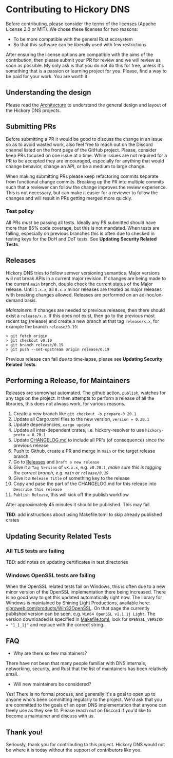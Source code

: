 # Contributing to Hickory DNS

Before contributing, please consider the terms of the licenses (Apache License 2.0 or MIT). We chose these licenses for two reasons:

- To be more compatible with the general Rust ecosystem
- So that this software can be liberally used with few restrictions

After ensuring the license options are compatible with the aims of the contribution, then please submit your PR for review and we will review as soon as possible. My only ask is that you do not do this for free, unless it's something that is a passion or learning project for you. Please, find a way to be paid for your work. You are worth it.

## Understanding the design

Please read the [Architecture](ARCHITECTURE.md) to understand the general design and layout of the Hickory DNS projects.

## Submitting PRs

Before submitting a PR it would be good to discuss the change in an issue so as to avoid wasted work, also feel free to reach out on the Discord channel listed on the front page of the GitHub project. Please, consider keep PRs focused on one issue at a time. While issues are not required for a PR to be accepted they are encouraged, especially for anything that would change behavior, change an API, or be a medium to large change.

When making submitting PRs please keep refactoring commits separate from functional change commits. Breaking up the PR into multiple commits such that a reviewer can follow the change improves the review experience. This is not necessary, but can make it easier for a reviewer to follow the changes and will result in PRs getting merged more quickly.

### Test policy

All PRs *must* be passing all tests. Ideally any PR submitted should have more than 85% code coverage, but this is not mandated. When tests are failing, especially on previous branches this is often due to checked in testing keys for the DoH and DoT tests. See **Updating Security Related Tests**.

## Releases

Hickory DNS tries to follow semver versioning semantics. Major versions will not break APIs in a current major revision. If changes are being made to the current `main` branch, double check the current status of the Major release. Until `1.x.x`, all `0.x.x` minor releases are treated as major releases with breaking changes allowed. Releases are performed on an ad-hoc/on-demand basis.

*Maintainers*: If changes are needed to previous releases, then there should exist a `release/x.x`. If this does not exist, then go to the previous most recent tag (release) and create a new branch at that tag `release/x.x`, for example the branch `release/0.19`:

```shell
> git fetch origin
> git checkout v0.19
> git branch release/0.19
> git push --set-upstream origin release/0.19
```

Previous release can fail due to time-lapse, please see **Updating Security Related Tests**.

## Performing a Release, for Maintainers

Releases are somewhat automated. The github action, `publish`, watches for any tags on the project. It then attempts to perform a release of all the libraries, this does not always work, for various reasons.

1. Create a new branch like `git checkout -b prepare-0.20.1`
1. Update all Cargo.toml files to the new version, `version = 0.20.1`
1. Update dependencies, `cargo update`
1. Update all inter-dependent crates, i.e. hickory-resolver to use `hickory-proto = 0.20.1`
1. Update [CHANGELOG.md](CHANGELOG.md) to include all PR's (of consequence) since the previous release
1. Push to Github, create a PR and merge in `main` or the target release branch.
1. Go to [Releases](https://github.com/hickorydns/hickory-dns/releases) and `Draft a new release`
1. Give it a `Tag Version` of `vX.x.x`, e.g. `v0.20.1`, *make sure this is tagging the correct branch, e.g. `main` or `release/0.19`*
1. Give it a  `Release Title` of something key to the release
1. Copy and pase the part of the CHANGELOG.md for this release into `Describe this release`
1. `Publish Release`, this will kick off the publish workflow

After approximately 45 minutes it should be published. This may fail.

**TBD**: add instructions about using Makefile.toml to skip already published crates

## Updating Security Related Tests

### All TLS tests are failing

TBD: add notes on updating certificates in test directories

### Windows OpenSSL tests are failing

When the OpenSSL related tests fail on Windows, this is often due to a new minor version of the OpenSSL implementation there being increased. There is no good way to get this updated automatically right now. The library for Windows is maintained by Shining Light Productions, available here: [slproweb.com/products/Win32OpenSSL](https://slproweb.com/products/Win32OpenSSL.html). On that page the currently published version can be seen, e.g. `Win64 OpenSSL v1.1.1j Light`. The version downloaded is specified in [Makefile.toml](Makefile.toml), look for `OPENSSL_VERSION = "1_1_1j"` and replace with the correct string.

## FAQ

- Why are there so few maintainers?

There have not been that many people familiar with DNS internals, networking, security, and Rust that the list of maintainers has been relatively small.

- Will new maintainers be considered?

Yes! There is no formal process, and generally it's a goal to open up to anyone who's been committing regularly to the project. We'd ask that you are committed to the goals of an open DNS implementation that anyone can freely use as they see fit. Please reach out on Discord if you'd like to become a maintainer and discuss with us.

## Thank you!

Seriously, thank you for contributing to this project. Hickory DNS would not be where it is today without the support of contributors like you.
